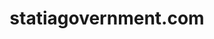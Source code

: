---
layout: post
title:  "statiagovernment.com"
internal_url:  "/data/statiagovernment.com.html"
categories: dutchgov
---